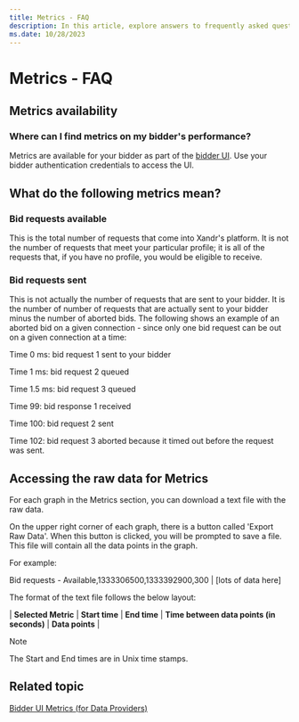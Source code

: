 ```yaml
---
title: Metrics - FAQ
description: In this article, explore answers to frequently asked questions about the metrics, their availability, and other related topics.
ms.date: 10/28/2023
---
```


# Metrics - FAQ

## Metrics availability

### Where can I find metrics on my bidder's performance?

Metrics are available for your bidder as part of the [bidder UI](https://bidder.xandr.com/). Use your bidder authentication credentials to access the UI.

## What do the following metrics mean?

### Bid requests available

This is the total number of requests that come into Xandr's platform. It is not the number of requests that meet your particular profile; it is all of the requests that, if you have no profile, you would be eligible to receive.

### Bid requests sent

This is not actually the number of requests that are sent to your bidder. It is the number of number of requests that are actually sent to your bidder minus the number of aborted bids. The following shows an example of an aborted bid on a given connection - since only one bid request can be out on a given connection at a time:

Time 0 ms: bid request 1 sent to your bidder

Time 1 ms: bid request 2 queued

Time 1.5 ms: bid request 3 queued

Time 99: bid response 1 received

Time 100: bid request 2 sent

Time 102: bid request 3 aborted because it timed out before the request was sent.

## Accessing the raw data for Metrics

For each graph in the Metrics section, you can download a text file with the raw data.

On the upper right corner of each graph, there is a button called 'Export Raw Data'. When this button is clicked, you will be prompted to save a file. This file will contain all the data points in the graph.

For example:

Bid requests - Available,1333306500,1333392900,300 | \[lots of data here\]

The format of the text file follows the below layout:

| **Selected Metric** | **Start time** | **End time** | **Time between data points (in seconds)** | **Data points** |

> [!NOTE]
> The Start and End times are in Unix time stamps.

## Related topic

[Bidder UI Metrics (for Data Providers)](metrics-screen.md)
